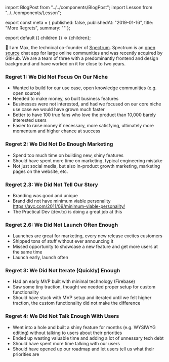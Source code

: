 import BlogPost from "../../components/BlogPost";
import Lesson from "../../components/Lesson";

export const meta = {
  published: false,
  publishedAt: "2019-01-16",
  title: "More Regrets",
  summary: ""
};

export default ({ children }) => <BlogPost meta={meta}>{children}</BlogPost>;

👋 I am Max, the technical co-founder of [Spectrum](https://spectrum.chat). Spectrum is an [open source](https://github.com/withspectrum/spectrum) chat app for large online communities and was recently acquired by GitHub. We are a team of three with a predominantly frontend and design background and have worked on it for close to two years.

### Regret 1: We Did Not Focus On Our Niche

- Wanted to build for our use case, open knowledge communities (e.g. open source)
- Needed to make money, so built business features
- Businesses were not interested, and had we focused on our core niche use case we would have grown much faster
- Better to have 100 true fans who love the product than 10,000 barely interested users
- Easier to raise money if necessary, more satisfying, ultimately more momentum and higher chance at success

### Regret 2: We Did Not Do Enough Marketing

- Spend too much time on building new, shiny features
- Should have spent more time on marketing, typical engineering mistake
- Not just social media, but also in-product growth marketing, marketing pages on the website, etc.

### Regret 2.3: We Did Not Tell Our Story

- Branding was good and unique
- Brand did not have minimum viable personality https://avc.com/2011/09/minimum-viable-personality/
- The Practical Dev (dev.to) is doing a great job at this

### Regret 2.6: We Did Not Launch Often Enough

- Launches are great for marketing, every new release excites customers
- Shipped tons of stuff without ever announcing it
- Missed opportunity to showcase a new feature and get more users at the same time
- Launch early, launch often

### Regret 3: We Did Not Iterate (Quickly) Enough

- Had an early MVP built with minimal technology (Firebase)
- Saw some tiny traction, thought we needed proper setup for custom functionality
- Should have stuck with MVP setup and iterated until we felt higher traction, the custom functionality did not make the difference

### Regret 4: We Did Not Talk Enough With Users

- Went into a hole and built a shiny feature for months (e.g. WYSIWYG editing) without talking to users about their priorities
- Ended up wasting valuable time and adding a lot of unnessary tech debt
- Should have spent more time talking with our users
- Should have opened up our roadmap and let users tell us what their priorities are
